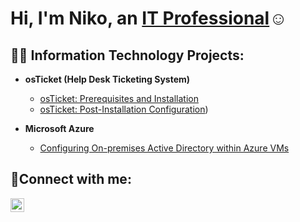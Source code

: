 <h1>Hi, I'm  Niko, an <a href="https://linkedin.com/in/">IT Professional</a>☺</h1>

<h2>👨‍💻 Information Technology Projects:</h2>

- <b>osTicket (Help Desk Ticketing System)</b>
  - [osTicket: Prerequisites and Installation](https://github.com/NikoStephensIT/osTicket-Prereqs)
  - [osTicket: Post-Installation Configuration](https://github.com/NikoStephensIT/post-install-config))

- <b>Microsoft Azure</b>
  - [Configuring On-premises Active Directory within Azure VMs](https://github.com/NikoStephensIT/Configuring-On-premises-Active-Directory-within-Azure-VMs)

<h2>🤳Connect with me:</h2>


[<img align="left" alt="Josh | LinkedIn" width="22px" src="https://cdn.jsdelivr.net/npm/simple-icons@v3/icons/linkedin.svg" />][linkedin]



[linkedin]: https://linkedin.com/in/
